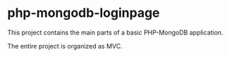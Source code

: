 # php-mongodb-loginpage

This project contains the main parts of a basic PHP-MongoDB application.

The entire project is organized as MVC.
